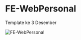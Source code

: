 # FE-WebPersonal
Template ke 3 Desember

![FE-WebPersonal](https://user-images.githubusercontent.com/57338547/101231538-94155e00-36de-11eb-9989-ec282796db30.jpg)
